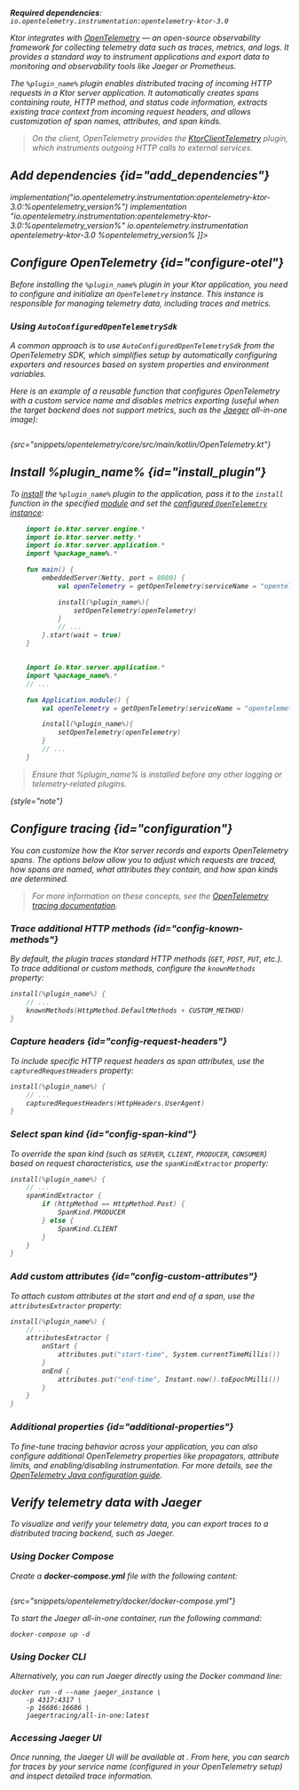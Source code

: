 [//]: # (title: Distributed tracing with OpenTelemetry in Ktor Server)

<show-structure for="chapter" depth="2"/>
<primary-label ref="server-plugin"/>
<var name="plugin_name" value="KtorServerTelemetry"/>
<var name="package_name" value="io.opentelemetry.instrumentation"/>
<var name="artifact_name" value="opentelemetry-ktor-3.0"/>

<tldr>
<p>
<b>Required dependencies</b>: <code>io.opentelemetry.instrumentation:opentelemetry-ktor-3.0</code>
</p>
<var name="example_name" value="opentelemetry"/>
<include from="lib.topic" element-id="download_example"/>
</tldr>

<snippet id="opentelemetry-description">

Ktor integrates with [OpenTelemetry](https://opentelemetry.io/) — an open-source observability framework for collecting
telemetry data such as traces, metrics, and logs. It provides a standard way to instrument applications and export data
to monitoring and observability tools like Jaeger or Prometheus.

</snippet>

The `%plugin_name%` plugin enables distributed tracing of incoming HTTP requests in a Ktor server application.  It
automatically creates spans containing route, HTTP method, and status code information, extracts existing trace context
from incoming request headers, and allows customization of span names, attributes, and span kinds.

> On the client, OpenTelemetry provides the [KtorClientTelemetry](client-opentelemetry.md) plugin, which instruments
> outgoing HTTP calls to external services.

## Add dependencies {id="add_dependencies"}

<include from="lib.topic" element-id="add_ktor_artifact_intro"/>

<tabs group="languages">
    <tab title="Gradle (Kotlin)" group-key="kotlin">
        <code-block lang="Kotlin">
            implementation("io.opentelemetry.instrumentation:opentelemetry-ktor-3.0:%opentelemetry_version%")
        </code-block>
    </tab>
    <tab title="Gradle (Groovy)" group-key="groovy">
        <code-block lang="Groovy">
            implementation "io.opentelemetry.instrumentation:opentelemetry-ktor-3.0:%opentelemetry_version%"
        </code-block>
    </tab>
    <tab title="Maven" group-key="maven">
        <code-block lang="XML">
        <![CDATA[
             <dependencies>
              <dependency>
                <groupId>io.opentelemetry.instrumentation</groupId>
                <artifactId>opentelemetry-ktor-3.0</artifactId>
                <version>%opentelemetry_version%</version>
              </dependency>
            </dependencies>
            ]]>
        </code-block>
    </tab>
</tabs>

## Configure OpenTelemetry {id="configure-otel"}

Before installing the `%plugin_name%` plugin in your Ktor application, you need to configure and initialize an
`OpenTelemetry` instance. This instance is responsible for managing telemetry data, including traces and metrics.

### Using `AutoConfiguredOpenTelemetrySdk`

A common approach is to use `AutoConfiguredOpenTelemetrySdk` from the OpenTelemetry SDK, which simplifies setup by
automatically configuring exporters and resources based on system properties and environment variables.

Here is an example of a reusable function that configures OpenTelemetry with a custom service name and disables
metrics exporting (useful when the target backend does not support metrics, such as the
[Jaeger](https://www.jaegertracing.io/) all-in-one image):

```kotlin
```

{src="snippets/opentelemetry/core/src/main/kotlin/OpenTelemetry.kt"}

## Install %plugin_name% {id="install_plugin"}

To [install](server-plugins.md#install) the `%plugin_name%` plugin to the application, pass it to the `install` function
in the specified [module](server-modules.md) and set the [configured `OpenTelemetry` instance](#configure-otel):

<tabs>
<tab title="embeddedServer">

```kotlin
    import io.ktor.server.engine.*
    import io.ktor.server.netty.*
    import io.ktor.server.application.*
    import %package_name%.*

    fun main() {
        embeddedServer(Netty, port = 8080) {
            val openTelemetry = getOpenTelemetry(serviceName = "opentelemetry-ktor-server")

            install(%plugin_name%){
                setOpenTelemetry(openTelemetry)
            }
            // ...
        }.start(wait = true)
    }
```
</tab>
<tab title="module">

```kotlin

    import io.ktor.server.application.*
    import %package_name%.*
    // ...

    fun Application.module() {
        val openTelemetry = getOpenTelemetry(serviceName = "opentelemetry-ktor-server")

        install(%plugin_name%){
            setOpenTelemetry(openTelemetry)
        }
        // ...
    }
```
</tab>
</tabs>

> Ensure that %plugin_name% is installed before any other logging or telemetry-related plugins.
> 
{style="note"}


## Configure tracing {id="configuration"}

You can customize how the Ktor server records and exports OpenTelemetry spans. The options below allow you to adjust
which requests are traced, how spans are named, what attributes they contain, and how span kinds are determined.

> For more information on these concepts, see the
> [OpenTelemetry tracing documentation](https://opentelemetry.io/docs/concepts/signals/traces/).

### Trace additional HTTP methods {id="config-known-methods"}

By default, the plugin traces standard HTTP methods (`GET`, `POST`, `PUT`, etc.). To trace additional or custom methods,
configure the `knownMethods` property:

```kotlin
install(%plugin_name%) {
    // ...
    knownMethods(HttpMethod.DefaultMethods + CUSTOM_METHOD)
}
```

### Capture headers {id="config-request-headers"}

To include specific HTTP request headers as span attributes, use the `capturedRequestHeaders` property:

```kotlin
install(%plugin_name%) {
    // ...
    capturedRequestHeaders(HttpHeaders.UserAgent)
}
```

### Select span kind {id="config-span-kind"}

To override the span kind (such as `SERVER`, `CLIENT`, `PRODUCER`, `CONSUMER`) based on request characteristics,
use the `spanKindExtractor` property:

```kotlin
install(%plugin_name%) {
    // ...
    spanKindExtractor {
        if (httpMethod == HttpMethod.Post) {
            SpanKind.PRODUCER
        } else {
            SpanKind.CLIENT
        }
    }
}
```

### Add custom attributes {id="config-custom-attributes"}

To attach custom attributes at the start and end of a span, use the `attributesExtractor` property:

```kotlin
install(%plugin_name%) {
    // ...
    attributesExtractor {
        onStart {
            attributes.put("start-time", System.currentTimeMillis())
        }
        onEnd {
            attributes.put("end-time", Instant.now().toEpochMilli())
        }
    }
}
```

### Additional properties {id="additional-properties"}

To fine-tune tracing behavior across your application, you can also configure additional OpenTelemetry properties
like propagators, attribute limits, and enabling/disabling instrumentation. For more details, see the
[OpenTelemetry Java configuration guide](https://opentelemetry.io/docs/languages/java/configuration/).

## Verify telemetry data with Jaeger

To visualize and verify your telemetry data, you can export traces to a distributed tracing backend, such as Jaeger.

### Using Docker Compose

Create a **docker-compose.yml** file with the following content:

```yaml
```
{src="snippets/opentelemetry/docker/docker-compose.yml"}

To start the Jaeger all-in-one container, run the following command:

```shell
docker-compose up -d
```

### Using Docker CLI

Alternatively, you can run Jaeger directly using the Docker command line:

```shell
docker run -d --name jaeger_instance \
    -p 4317:4317 \
    -p 16686:16686 \
    jaegertracing/all-in-one:latest
```

### Accessing Jaeger UI

Once running, the Jaeger UI will be available at [](http://localhost:16686/search).
From here, you can search for traces by your service name (configured in your OpenTelemetry setup) and inspect
detailed trace information.

